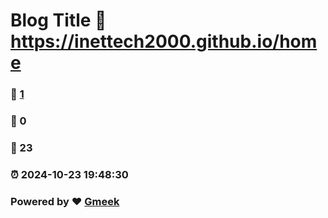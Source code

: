 # Blog Title :link: https://inettech2000.github.io/home 
### :page_facing_up: [1](https://inettech2000.github.io/home/tag.html) 
### :speech_balloon: 0 
### :hibiscus: 23 
### :alarm_clock: 2024-10-23 19:48:30 
### Powered by :heart: [Gmeek](https://github.com/Meekdai/Gmeek)
